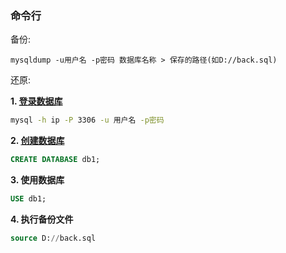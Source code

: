 ### 命令行

备份:

`mysqldump -u用户名 -p密码 数据库名称 > 保存的路径(如D://back.sql)`

还原:

**1. [登录数据库](mysql/login.md)**
```bash
mysql -h ip -P 3306 -u 用户名 -p密码
```

**2. [创建数据库](mysql/DDL.md)**

```sql
CREATE DATABASE db1;
```
**3. 使用数据库**
```sql
USE db1;
```

**4. 执行备份文件**
```sql
source D://back.sql
```

